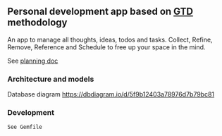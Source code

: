 ## Personal development app based on [GTD](https://gettingthingsdone.com/what-is-gtd/) methodology
An app to manage all thoughts, ideas, todos and tasks. Collect, Refine, Remove, Reference and Schedule to free up your space in the mind.

See [planning doc](https://docs.google.com/document/d/1RIufe3PNcNIkB4iJLFXdbU5d5Q76CMfuOXUahPPNdKc/edit?ts=5f946899#)

### Architecture and models
Database diagram https://dbdiagram.io/d/5f9b12403a78976d7b79bc81

### Development
	See Gemfile 

